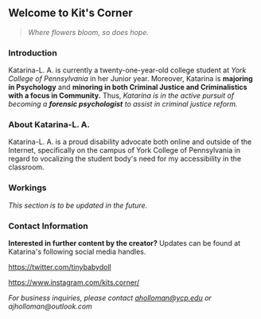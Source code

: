 ## Welcome to Kit's Corner

>_Where flowers bloom,_
>_so does hope._


### Introduction

Katarina-L. A. is currently a twenty-one-year-old college student at _York College of Pennsylvania_ in her Junior year.
Moreover, Katarina is **majoring in Psychology** and **minoring in both Criminal Justice and Criminalistics with a focus in Community.**
Thus, _Katarina is in the active pursuit of becoming a **forensic psychologist** to assist in criminal justice reform._


### About Katarina-L. A.

Katarina-L. A. is a proud disability advocate both online and outside of the Internet, specifically on the campus of York College of Pennsylvania in regard to vocalizing the student body's need for my accessibility in the classroom.

### Workings

_This section is to be updated in the future._

### Contact Information

**Interested in further content by the creator?** Updates can be found at Katarina's following social media handles.

https://twitter.com/tinybabydoll

https://www.instagram.com/kits.corner/

_For business inquiries, please contact aholloman@ycp.edu or ajholloman@outlook.com_
